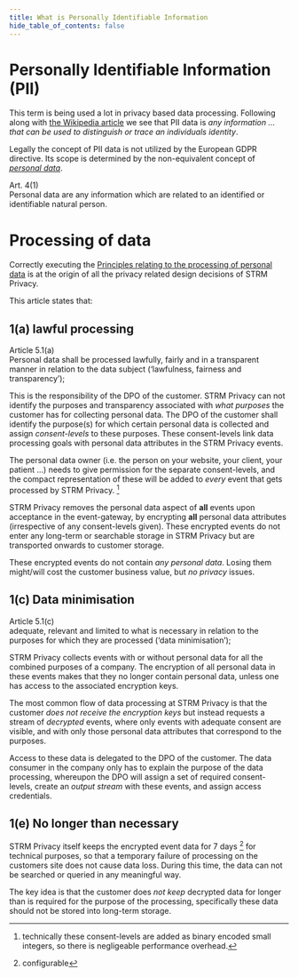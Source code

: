 ```yaml
---
title: What is Personally Identifiable Information
hide_table_of_contents: false
---
```


# Personally Identifiable Information (PII)

This term is being used a lot in privacy based data processing.
Following along with [the Wikipedia article](https://en.wikipedia.org/wiki/Personal_data) we see that PII
data is *any information … that can be used to distinguish or trace an
individuals identity*.

Legally the concept of PII data is not utilized by the European GDPR
directive. Its scope is determined by the non-equivalent concept of
[*personal data*](https://eur-lex.europa.eu/legal-content/EN/TXT/HTML/?uri=CELEX:32016R0679&qid=1620048611044&from=EN#d1e1489-1-1).

Art. 4(1)  
Personal data are any information which are related to an identified or
identifiable natural person.

# Processing of data

Correctly executing the [Principles relating to the processing of personal data](https://eur-lex.europa.eu/legal-content/EN/TXT/HTML/?uri=CELEX:32016R0679&qid=1620048611044&from=EN#d1e1807-1-1)
is at the origin of all the privacy related design decisions of STRM
Privacy.

This article states that:

## 1(a) lawful processing

Article 5.1(a)  
Personal data shall be processed lawfully, fairly and in a transparent
manner in relation to the data subject (‘lawfulness, fairness and
transparency’);

This is the responsibility of the DPO of the customer. STRM Privacy can
not identify the purposes and transparency associated with *what
purposes* the customer has for collecting personal data. The DPO of the
customer shall identify the purpose(s) for which certain personal data
is collected and assign *consent-levels* to these purposes. These
consent-levels link data processing goals with personal data attributes
in the STRM Privacy events.

The personal data owner (i.e. the person on your website, your client,
your patient …) needs to give permission for the separate
consent-levels, and the compact representation of these will be added to
*every* event that gets processed by STRM Privacy. [^1]

STRM Privacy removes the personal data aspect of **all** events upon
acceptance in the event-gateway, by encrypting **all** personal data
attributes (irrespective of any consent-levels given). These encrypted
events do not enter any long-term or searchable storage in STRM Privacy
but are transported onwards to customer storage.

These encrypted events do not contain *any personal data*. Losing them
might/will cost the customer business value, but *no privacy* issues.

## 1(c) Data minimisation

Article 5.1(c)  
adequate, relevant and limited to what is necessary in relation to the
purposes for which they are processed (‘data minimisation’);

STRM Privacy collects events with or without personal data for all the
combined purposes of a company. The encryption of all personal data in
these events makes that they no longer contain personal data, unless one
has access to the associated encryption keys.

The most common flow of data processing at STRM Privacy is that the
customer *does not receive the encryption keys* but instead requests a
stream of *decrypted* events, where only events with adequate consent
are visible, and with only those personal data attributes that
correspond to the purposes.

Access to these data is delegated to the DPO of the customer. The data
consumer in the company only has to explain the purpose of the data
processing, whereupon the DPO will assign a set of required
consent-levels, create an *output stream* with these events, and assign
access credentials.

## 1(e) No longer than necessary

STRM Privacy itself keeps the encrypted event data for 7 days [^2] for
technical purposes, so that a temporary failure of processing on the
customers site does not cause data loss. During this time, the data can
not be searched or queried in any meaningful way.

The key idea is that the customer does *not keep* decrypted data for
longer than is required for the purpose of the processing, specifically
these data should not be stored into long-term storage.

[^1]: technically these consent-levels are added as binary encoded small
integers, so there is negligeable performance overhead.

[^2]: configurable
